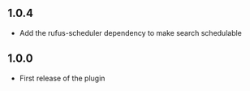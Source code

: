## 1.0.4

* Add the rufus-scheduler dependency to make search schedulable

## 1.0.0

* First release of the plugin
